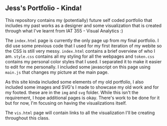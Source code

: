 <h2> Jess's Portfolio - Kinda! </h2>
This repository contains my (potentially) future self coded portfolio that includes my past works as a designer and some visualization that is created through what I've learnt from IAT 355 - Visual Analytics :)

The `index.html` page is currently the only page up from my final portfolio. I did use some previous code that I used for my first iteration of my webite so the CSS is still very messy. `index.html` contains a brief overview of who I am. `style.css` contains all my styling for all the webpages and `token.css` contains my personal color styles that I used. I separated it to make it easier to edit for me personally. I included some javascript on this page using  `main.js` that changes my picture at the main page.

As this site kinda included some elements of my old portfolio, I also included some images and SVG's I made to showcase my old work and for my footed. these are in the `img` and `svg` folder. While this isn't the requirement, I hope additional pages is okay. There's work to be done for it but for now, I'm focusing on having the visualizations itself.

The `vis.html` page will contain links to all the visualization I'll be creating throughout this class. 

